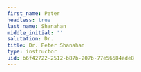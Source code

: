 ```yaml
---
first_name: Peter
headless: true
last_name: Shanahan
middle_initial: ''
salutation: Dr.
title: Dr. Peter Shanahan
type: instructor
uid: b6f42722-2512-b87b-207b-77e56584ade8
---
```

